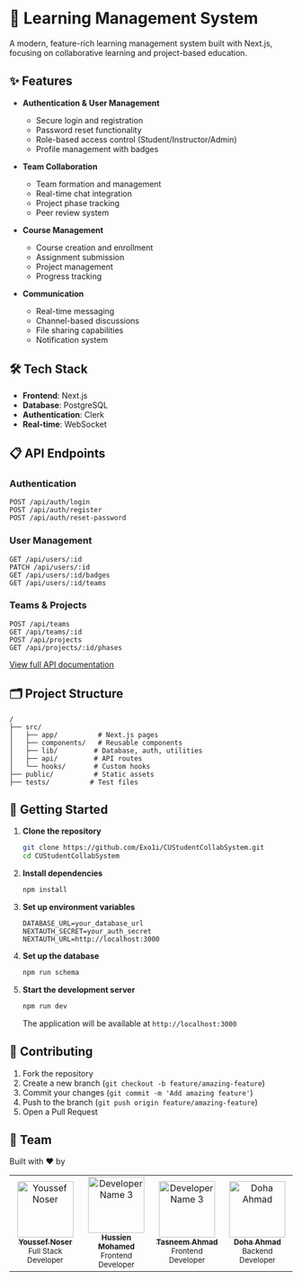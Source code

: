 # 🚀 Learning Management System

A modern, feature-rich learning management system built with Next.js, focusing on collaborative learning and
project-based education.


## ✨ Features

- **Authentication & User Management**
    - Secure login and registration
    - Password reset functionality
    - Role-based access control (Student/Instructor/Admin)
    - Profile management with badges

- **Team Collaboration**
    - Team formation and management
    - Real-time chat integration
    - Project phase tracking
    - Peer review system

- **Course Management**
    - Course creation and enrollment
    - Assignment submission
    - Project management
    - Progress tracking

- **Communication**
    - Real-time messaging
    - Channel-based discussions
    - File sharing capabilities
    - Notification system

## 🛠️ Tech Stack

- **Frontend**: Next.js
- **Database**: PostgreSQL
- **Authentication**: Clerk
- **Real-time**: WebSocket

## 📋 API Endpoints

### Authentication

```
POST /api/auth/login
POST /api/auth/register
POST /api/auth/reset-password
```

### User Management

```
GET /api/users/:id
PATCH /api/users/:id
GET /api/users/:id/badges
GET /api/users/:id/teams
```

### Teams & Projects

```
POST /api/teams
GET /api/teams/:id
POST /api/projects
GET /api/projects/:id/phases
```

[View full API documentation](./API_DOCUMENTATION.md)
 
## 🗂️ Project Structure

```
/
├── src/
│   ├── app/          # Next.js pages
│   ├── components/   # Reusable components
│   ├── lib/         # Database, auth, utilities
│   ├── api/         # API routes
│   └── hooks/       # Custom hooks
├── public/          # Static assets
├── tests/          # Test files
```

## 🚀 Getting Started

1. **Clone the repository**
   ```bash
   git clone https://github.com/Exo1i/CUStudentCollabSystem.git
   cd CUStudentCollabSystem
   ```

2. **Install dependencies**
   ```bash
   npm install
   ```

3. **Set up environment variables**

    ```env
    DATABASE_URL=your_database_url
    NEXTAUTH_SECRET=your_auth_secret
    NEXTAUTH_URL=http://localhost:3000
    ```  


5. **Set up the database**
   ```bash
   npm run schema
   ```

6. **Start the development server**
   ```bash
   npm run dev
   ```

   The application will be available at `http://localhost:3000`

## 🤝 Contributing

1. Fork the repository
2. Create a new branch (`git checkout -b feature/amazing-feature`)
3. Commit your changes (`git commit -m 'Add amazing feature'`)
4. Push to the branch (`git push origin feature/amazing-feature`)
5. Open a Pull Request

## 👥 Team

Built with ❤️ by
<table>
<tr>
    <td align="center">
        <a href="https://github.com/exo1i">
            <img src="https://github.com/exo1i.png" width="100px;" alt="Youssef Noser"/><br />
            <sub><b>Youssef Noser</b></sub>
        </a><br />
        <sub>Full Stack Developer</sub>
    </td>
   <td align="center">
        <a href="https://github.com/Hussein-Mohamed1">
            <img src="https://github.com/Hussein-Mohamed1.png" width="100px;" alt="Developer Name 3"/><br />
            <sub><b>Hussien Mohamed</b></sub>
        </a><br />
        <sub>Frontend Developer</sub>
    </td>
    <td align="center">
          <a href="https://github.com/xx-Tasneem-Ahmed-xx">
              <img src="https://github.com/xx-Tasneem-Ahmed-xx.png" width="100px;" alt="Developer Name 3"/><br />
              <sub><b>Tasneem Ahmad</b></sub>
          </a><br />
          <sub>Frontend Developer</sub>
      </td>
    <td align="center">
        <a href="https://github.com/Doha-Ahmed-E">
            <img src="https://github.com/Doha-Ahmed-E.png" width="100px;" alt="Doha Ahmad"/><br />
            <sub><b>Doha Ahmad</b></sub>
        </a><br />
        <sub>Backend Developer</sub>
    </td>

</tr>
</table>
